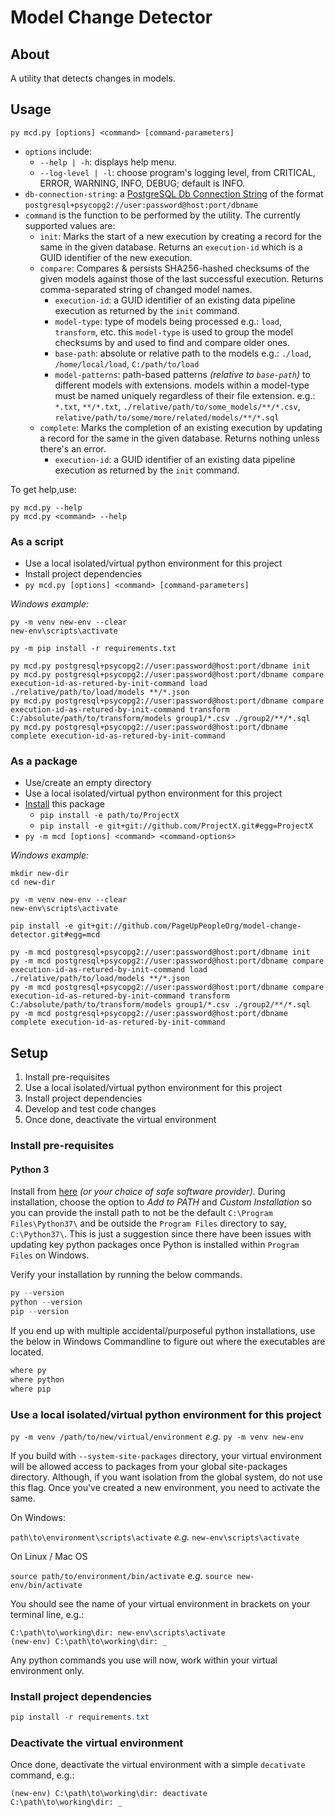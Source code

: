 # Model Change Detector

## About

A utility that detects changes in models.

## Usage

```commandline
py mcd.py [options] <command> [command-parameters]
```

- `options` include:
  - `--help | -h`: displays help menu.
  - `--log-level | -l`: choose program's logging level, from CRITICAL, ERROR, WARNING, INFO, DEBUG; default is INFO.
- `db-connection-string`: a [PostgreSQL Db Connection String](http://docs.sqlalchemy.org/en/latest/dialects/postgresql.html#module-sqlalchemy.dialects.postgresql.psycopg2) of the format `postgresql+psycopg2://user:password@host:port/dbname`
- `command` is the function to be performed by the utility. The currently supported values are:
  - `init`: Marks the start of a new execution by creating a record for the same in the given database. Returns an `execution-id` which is a GUID identifier of the new execution.
  - `compare`: Compares & persists SHA256-hashed checksums of the given models against those of the last successful execution. Returns comma-separated string of changed model names.
    - `execution-id`: a GUID identifier of an existing data pipeline execution as returned by the `init` command.
    - `model-type`: type of models being processed e.g.: `load`, `transform`, etc. this `model-type` is used to group the model checksums by and used to find and compare older ones.
    - `base-path`: absolute or relative path to the models e.g.: `./load`, `/home/local/load`, `C:/path/to/load`
    - `model-patterns`: path-based patterns _(relative to `base-path`)_ to different models with extensions. models within a model-type must be named uniquely regardless of their file extension. e.g.: `*.txt`, `**/*.txt`, `./relative/path/to/some_models/**/*.csv`, `relative/path/to/some/more/related/models/**/*.sql`
  - `complete`: Marks the completion of an existing execution by updating a record for the same in the given database. Returns nothing unless there's an error.
    - `execution-id`: a GUID identifier of an existing data pipeline execution as returned by the `init` command.

To get help,use:

```commandline
py mcd.py --help
py mcd.py <command> --help
```

### As a script

- Use a local isolated/virtual python environment for this project
- Install project dependencies
- `py mcd.py [options] <command> [command-parameters]`

_Windows example:_

```commandline
py -m venv new-env --clear
new-env\scripts\activate

py -m pip install -r requirements.txt

py mcd.py postgresql+psycopg2://user:password@host:port/dbname init
py mcd.py postgresql+psycopg2://user:password@host:port/dbname compare execution-id-as-retured-by-init-command load ./relative/path/to/load/models **/*.json
py mcd.py postgresql+psycopg2://user:password@host:port/dbname compare execution-id-as-retured-by-init-command transform C:/absolute/path/to/transform/models group1/*.csv ./group2/**/*.sql
py mcd.py postgresql+psycopg2://user:password@host:port/dbname complete execution-id-as-retured-by-init-command
```

### As a package

- Use/create an empty directory
- Use a local isolated/virtual python environment for this project
- [Install](https://pip.pypa.io/en/stable/reference/pip_install/#editable-installs) this package
  - `pip install -e path/to/ProjectX`
  - `pip install -e git+git://github.com/ProjectX.git#egg=ProjectX`
- `py -m mcd [options] <command> <command-options>`

_Windows example:_

```commandline
mkdir new-dir
cd new-dir

py -m venv new-env --clear
new-env\scripts\activate

pip install -e git+git://github.com/PageUpPeopleOrg/model-change-detector.git#egg=mcd

py -m mcd postgresql+psycopg2://user:password@host:port/dbname init
py -m mcd postgresql+psycopg2://user:password@host:port/dbname compare execution-id-as-retured-by-init-command load ./relative/path/to/load/models **/*.json
py -m mcd postgresql+psycopg2://user:password@host:port/dbname compare execution-id-as-retured-by-init-command transform C:/absolute/path/to/transform/models group1/*.csv ./group2/**/*.sql
py -m mcd postgresql+psycopg2://user:password@host:port/dbname complete execution-id-as-retured-by-init-command
```

## Setup

1. Install pre-requisites
2. Use a local isolated/virtual python environment for this project
3. Install project dependencies
4. Develop and test code changes
5. Once done, deactivate the virtual environment

### Install pre-requisites

#### Python 3

Install from [here](https://www.python.org/) _(or your choice of safe software provider)_. During installation, choose the option to _Add to PATH_ and _Custom Installation_ so you can provide the install path to not be the default `C:\Program Files\Python37\` and be outside the `Program Files` directory to say, `C:\Python37\`. This is just a suggestion since there have been issues with updating key python packages once Python is installed within `Program Files` on Windows.

Verify your installation by running the below commands.

```powershell
py --version
python --version
pip --version
```

If you end up with multiple accidental/purposeful python installations, use the below in Windows Commandline to figure out where the executables are located.

```cmd
where py
where python
where pip
```

### Use a local isolated/virtual python environment for this project

`py -m venv /path/to/new/virtual/environment` _e.g._ `py -m venv new-env`

If you build with `--system-site-packages` directory, your virtual environment will be allowed access to packages from your global site-packages directory. Although, if you want isolation from the global system, do not use this flag. Once you've created a new environment, you need to activate the same.

On Windows:

`path\to\environment\scripts\activate` _e.g._ `new-env\scripts\activate`

On Linux / Mac OS

`source path/to/environment/bin/activate` _e.g._ `source new-env/bin/activate`

You should see the name of your virtual environment in brackets on your terminal line, e.g.:

```commandline
C:\path\to\working\dir: new-env\scripts\activate
(new-env) C:\path\to\working\dir: _
```

Any python commands you use will now, work within your virtual environment only.

### Install project dependencies

```powershell
pip install -r requirements.txt
```

### Deactivate the virtual environment

Once done, deactivate the virtual environment with a simple `decativate` command, e.g.:

```commandline
(new-env) C:\path\to\working\dir: deactivate
C:\path\to\working\dir: _
```
